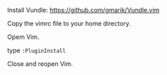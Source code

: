 Install Vundle: https://github.com/gmarik/Vundle.vim

Copy the vimrc file to your home directory.

Opem Vim.

type `:PluginInstall`

Close and reopen Vim.
